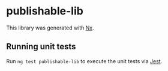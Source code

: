 # publishable-lib

This library was generated with [Nx](https://nx.dev).

## Running unit tests

Run `ng test publishable-lib` to execute the unit tests via [Jest](https://jestjs.io).
